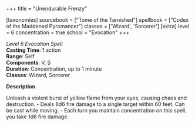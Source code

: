 +++
title = "Unendurable Frenzy"

[taxonomies]
sourcebook = ["Tome of the Tarnished"]
spellbook = ["Codex of the Maddened Pyromancer"]
classes = ['Wizard', 'Sorcerer']
[extra]
level = 6
concentration = true
school = "Evocation"
+++

*Level 6 Evocation Spell*  
**Casting Time**: 1 action  
**Range**: Self  
**Components**: V, S  
**Duration**: Concentration, up to 1 minute  
**Classes**: Wizard, Sorcerer  

**Description**


Unleash a violent burst of yellow flame from your eyes, causing chaos and destruction. - Deals 8d6 fire damage to a single target within 60 feet. Can be cast while moving. - Each turn you maintain concentration on this spell, you take 1d6 fire damage.
